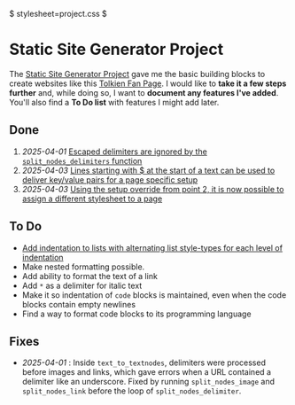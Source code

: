 $ stylesheet=project.css $

# Static Site Generator Project

The [Static Site Generator Project](https://www.boot.dev/courses/build-static-site-generator-python) gave me the basic building blocks to create websites like this [Tolkien Fan Page](/). I would like to **take it a few steps further** and, while doing so, I want to **document any features I've added**. You'll also find a **To Do list** with features I might add later.

## Done

1. _2025-04-01_ [Escaped delimiters are ignored by the `split_nodes_delimiters` function](/project/escaped_delims)
2. _2025-04-03_ [Lines starting with $ at the start of a text can be used to deliver key/value pairs for a page specific setup](/project/setup_override)
3. _2025-04-03_ [Using the setup override from point 2, it is now possible to assign a different stylesheet to a page ](/project/stylesheet_override)

## To Do

- [Add indentation to lists with alternating list style-types for each level of indentation](/project/indented_lists)
- Make nested formatting possible.
- Add ability to format the text of a link
- Add `*` as a delimiter for italic text
- Make it so indentation of `code` blocks is maintained, even when the code blocks contain empty newlines
- Find a way to format code blocks to its programming language

## Fixes

- _2025-04-01_ : Inside `text_to_textnodes`, delimiters were processed before images and links, which gave errors when a URL contained a delimiter like an underscore. Fixed by running `split_nodes_image` and `split_nodes_link` before the loop of `split_nodes_delimiter`.